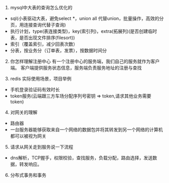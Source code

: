 1. mysql中大表的查询怎么优化的

- sql(小表驱动大表，避免select *，union all 代替union，批量操作，高效的分页，用连接查询代替子查询)
- 执行计划，type(表连接类型)，key(索引列)，extra(拓展列)(是否创建临时表，是否出现文件排序(filesort))
- 索引（覆盖索引，减少回表次数）
- 分表，按业务分（订单表，发票），按数据时间分


2. 你怎样理解注册中心
有一个注册中心的服务端，我们自己的服务就作为客户端。
客户端提供服务状态信息，服务端负责服务地址的注册与查找

3. redis 实际使用场景，项目举例

- 手机登录验证码有效时长
- token服务(云端跟三方车场分配序列号密钥 => token,请求其他业务需要token)


4. 对网关的理解

- 路由器
- 一台服务器能够获取来自一个网络的数据包并将其转发到另一个网络的计算机都可以被视为网关


5. 请求从网关走到服务说一下流程

- dns解析，TCP握手，权限校验，查找服务，负载分配，路由选择，发送数据，转发响应。

6. 分布式事务和事务
